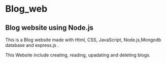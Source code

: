 # Blog_web
## Blog website using Node.js
This is a Blog website made with Html, CSS, JavaScript, Node.js,Mongodb database and express.js .

This Website include creating, reading, upadating and deleting blogs.
